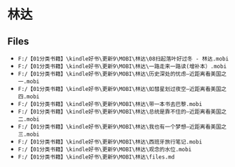 # 林达

## Files

- `F:/【01分类书籍】\kindle好书\更新9\MOBI\林达\08扫起落叶好过冬 - 林达.mobi`
- `F:/【01分类书籍】\kindle好书\更新9\MOBI\林达\一路走来一路读(增补本）.mobi`
- `F:/【01分类书籍】\kindle好书\更新9\MOBI\林达\历史深处的忧虑—近距离看美国之一.mobi`
- `F:/【01分类书籍】\kindle好书\更新9\MOBI\林达\如彗星划过夜空—近距离看美国之四.mobi`
- `F:/【01分类书籍】\kindle好书\更新9\MOBI\林达\带一本书去巴黎.mobi`
- `F:/【01分类书籍】\kindle好书\更新9\MOBI\林达\总统是靠不住的—近距离看美国之二.mobi`
- `F:/【01分类书籍】\kindle好书\更新9\MOBI\林达\我也有一个梦想—近距离看美国之三.mobi`
- `F:/【01分类书籍】\kindle好书\更新9\MOBI\林达\西班牙旅行笔记.mobi`
- `F:/【01分类书籍】\kindle好书\更新9\MOBI\林达\观念的水位.mobi`
- `F:/【01分类书籍】\kindle好书\更新9\MOBI\林达\files.md`
